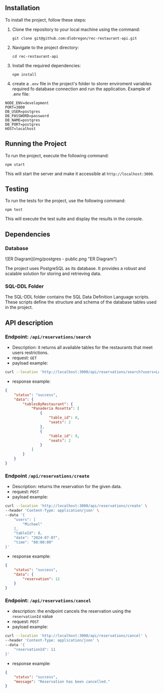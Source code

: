 ## Installation

To install the project, follow these steps:

1. Clone the repository to your local machine using the command:
    ```
    git clone git@github.com:dlobregon/rec-restaurant-api.git
    ```

2. Navigate to the project directory:
    ```
    cd rec-restaurant-api
    ```

3. Install the required dependencies:
    ```
    npm install
    ```
4. create a `.env` file in the project's folder to storer enviroment variables required fo database connection and run the application.
Example of .env file:
~~~~
NODE_ENV=development
PORT=3000
DB_USER=postgres
DB_PASSWORD=password
DB_NAME=postgres
DB_PORT=postgres
HOST=localhost
~~~~

## Running the Project

To run the project, execute the following command:
```
npm start
```

This will start the server and make it accessible at `http://localhost:3000`.

## Testing

To run the tests for the project, use the following command:
```
npm test
```

This will execute the test suite and display the results in the console.

## Dependencies

### Database
![ER Diagram](img/postgres - public.png "ER Diagram")

The project uses PostgreSQL as its database. It provides a robust and scalable solution for storing and retrieving data.

### SQL-DDL Folder

The SQL-DDL folder contains the SQL Data Definition Language scripts. These scripts define the structure and schema of the database tables used in the project.

## API description
### Endpoint: `/api/reservations/search`
- Description: it returns all available tables for the restaurants that meet users restrictions. 
- request: `GET`
- payload example:
~~~~BASH
curl --location 'http://localhost:3000/api/reservations/search?users=Lucile%2C%20Michael&date=2024-07-07&time=08%3A00%3A00'
~~~~
- response example:
~~~~JSON
{
    "status": "success",
    "data": {
        "tablesByRestaurant": {
            "Panadería Rosetta": [
                {
                    "table_id": 8,
                    "seats": 2
                },
                {
                    "table_id": 9,
                    "seats": 2
                }
            ]
        }
    }
}
~~~~


### Endpoint `/api/reservations/create`

- Description: returns the reservation for the given data.
- request: `POST`
- payload example:
~~~~bash
curl --location 'http://localhost:3000/api/reservations/create' \
--header 'Content-Type: application/json' \
--data '{
    "users": [
        "Michael"
    ],
    "tableId": 8,
    "date": "2024-07-07",
    "time": "08:00:00"
}'
~~~~
- response example:
~~~~JSON
{
    "status": "success",
    "data": {
        "reservation": 12
    }
}
~~~~

### Endpoint: `/api/reservations/cancel`
- description: the endpoint cancels the reservation using the `reservationId` value
- request: `POST`
- payload example:
~~~~bash
curl --location 'http://localhost:3000/api/reservations/cancel' \
--header 'Content-Type: application/json' \
--data '{
    "reservationId": 11
}'
~~~~
- response example:
~~~~JSON
{
    "status": "success",
    "message": "Reservation has been cancelled."
}
~~~~
